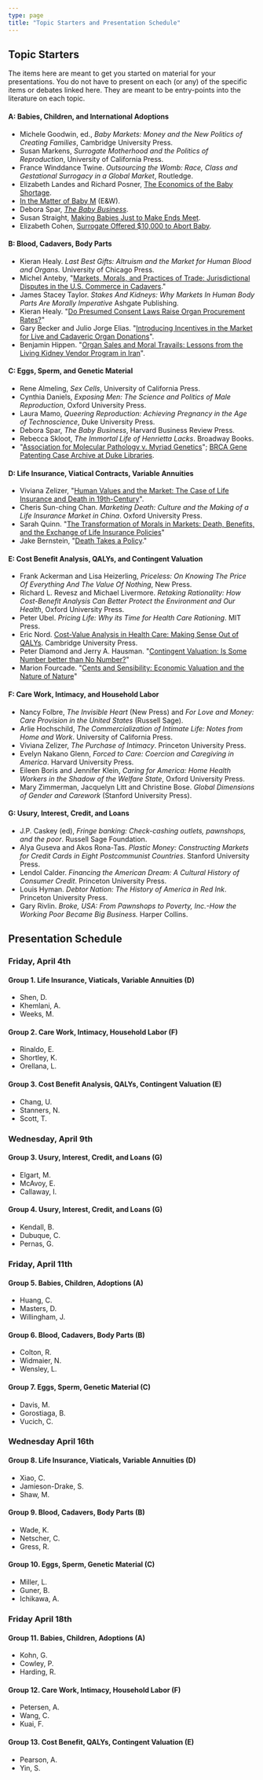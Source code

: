 ```yaml
---
type: page
title: "Topic Starters and Presentation Schedule"
---
```


## Topic Starters

The items here are meant to get you started on material for your presentations. You do not have to present on each (or any) of the specific items or debates linked here. They are meant to be entry-points into the literature on each topic.

#### A: Babies, Children, and International Adoptions

-    Michele Goodwin, ed., *Baby Markets: Money and the New Politics of Creating Families*, Cambridge University Press.
-    Susan Markens, *Surrogate Motherhood and the Politics of Reproduction*, University of California Press.
-    France Winddance Twine. *Outsourcing the Womb: Race, Class and Gestational Surrogacy in a Global Market*, Routledge.
-    Elizabeth Landes and Richard Posner, <a href="taboo/readings/LandesPosner78.pdf">The Economics of the Baby Shortage</a>.
-    <a href="taboo/readings/InTheMatterOfBabyM.pdf">In the Matter of Baby M</a> (E&W).
-    Debora Spar, <em><a href="taboo/readings/Spar-baby-business.pdf">The Baby Business</a></em>.
-    Susan Straight, <a href="taboo/readings/Straight-Making-Babies.pdf">Making Babies Just to Make Ends Meet</a>.
-    Elizabeth Cohen, <a href="http://www.cnn.com/2013/03/04/health/surrogacy-kelley-legal-battle/index.html?c=us&page=0">Surrogate Offered $10,000 to Abort Baby</a>.


#### B: Blood, Cadavers, Body Parts

-    Kieran Healy. *Last Best Gifts: Altruism and the Market for Human Blood and Organs.* University of Chicago Press.
-    Michel Anteby, "[Markets, Morals, and Practices of Trade: Jurisdictional Disputes in the U.S. Commerce in Cadavers](http://www.jstor.org/stable/41149517)."
-    James Stacey Taylor. *Stakes And Kidneys: Why Markets In Human Body Parts Are Morally Imperative* Ashgate Publishing.
-    Kieran Healy. "[Do Presumed Consent Laws Raise Organ Procurement Rates?](http://www.kieranhealy.org/files/papers/presumed-consent.pdf)"
-    Gary Becker and Julio Jorge Elias. "[Introducing Incentives in the Market for Live and Cadaveric Organ Donations](http://www.jstor.org/stable/30033732)".
-    Benjamin Hippen. "[Organ Sales and Moral Travails: Lessons from the Living Kidney Vendor Program in Iran](http://www.cato.org/publications/policy-analysis/organ-sales-moral-travails-lessons-living-kidney-vendor-program-iran)".

#### C: Eggs, Sperm, and Genetic Material

-    Rene Almeling, *Sex Cells*, University of California Press.
-    Cynthia Daniels, *Exposing Men: The Science and Politics of Male Reproduction*, Oxford University Press.
-    Laura Mamo, *Queering Reproduction: Achieving Pregnancy in the Age of Technoscience*, Duke University Press.
-    Debora Spar, *The Baby Business*, Harvard Business Review Press.
-    Rebecca Skloot, *The Immortal Life of Henrietta Lacks*. Broadway Books.
-    "<a href="http://en.wikipedia.org/wiki/Association_for_Molecular_Pathology_v._Myriad_Genetics">Association for Molecular Pathology v. Myriad Genetics</a>"; <a href="http://dukespace.lib.duke.edu/dspace/handle/10161/7413">BRCA Gene Patenting Case Archive at Duke Libraries</a>.


#### D: Life Insurance, Viatical Contracts, Variable Annuities
-   Viviana Zelizer, "[Human Values and the Market: The Case of Life Insurance and Death in 19th-Century](http://www.jstor.org/stable/2778256)".
-   Cheris Sun-ching Chan. *Marketing Death: Culture and the Making of a Life Insurance Market in China*. Oxford University Press.
-   Sarah Quinn. "[The Transformation of Morals in Markets: Death, Benefits, and the Exchange of Life Insurance Policies](http://www.jstor.org/stable/10.1086/592861)"
-  Jake Bernstein, "[Death Takes a Policy](http://www.propublica.org/article/death-takes-a-policy-how-a-lawyer-exploited-the-fine-print)."


#### E: Cost Benefit Analysis, QALYs, and Contingent Valuation

-    Frank Ackerman and Lisa Heizerling, *Priceless: On Knowing The Price Of Everything And The Value Of Nothing*, New Press.
-    Richard L. Revesz and Michael Livermore. *Retaking Rationality: How Cost-Benefit Analysis Can Better Protect the Environment and Our Health*, Oxford University Press.
-    Peter Ubel. *Pricing Life: Why its Time for Health Care Rationing*. MIT Press.
-    Eric Nord. [Cost-Value Analysis in Health Care: Making Sense Out of QALYs](http://catdir.loc.gov/catdir/samples/cam032/99011394.pdf). Cambridge University Press.
-    Peter Diamond and Jerry A. Hausman. "[Contingent Valuation: Is Some Number better than No Number?](http://www.jstor.org/stable/2138338)"
-    Marion Fourcade. "[Cents and Sensibility: Economic Valuation and the Nature of Nature](http://www.marionfourcade.org/publications/selected-articles/Fourcade_AJS_Cents_and_Sensibility.pdf)"

#### F: Care Work, Intimacy, and Household Labor

-    Nancy Folbre, *The Invisible Heart* (New Press) and *For Love and Money: Care Provision in the United States* (Russell Sage).
-    Arlie Hochschild, *The Commercialization of Intimate Life: Notes from Home and Work*. University of California Press.
-    Viviana Zelizer, *The Purchase of Intimacy*. Princeton University Press.
-    Evelyn Nakano Glenn, *Forced to Care: Coercion and Caregiving in America*. Harvard University Press.
-    Eileen Boris and Jennifer Klein, *Caring for America: Home Health Workers in the Shadow of the Welfare State*, Oxford University Press.
-    Mary Zimmerman, Jacquelyn Litt and Christine Bose. *Global Dimensions of Gender and Carework* (Stanford University Press).

#### G: Usury, Interest, Credit, and Loans

-   J.P. Caskey (ed), *Fringe banking: Check-cashing outlets, pawnshops, and the poor*. Russell Sage Foundation.
-   Alya Guseva and Akos Rona-Tas. *Plastic Money: Constructing Markets for Credit Cards in Eight Postcommunist Countries*. Stanford University Press.
-   Lendol Calder. *Financing the American Dream: A Cultural History of Consumer Credit*. Princeton University Press.
-   Louis Hyman. *Debtor Nation: The History of America in Red Ink*. Princeton University Press.
-   Gary Rivlin. *Broke, USA: From Pawnshops to Poverty, Inc.-How the Working Poor Became Big Business.* Harper Collins.


## Presentation Schedule

### Friday, April 4th

#### Group 1. Life Insurance, Viaticals, Variable Annuities (D)

-   Shen, D.
-   Khemlani, A.
-   Weeks, M.

#### Group 2. Care Work, Intimacy, Household Labor (F)

-   Rinaldo, E.
-   Shortley, K.
-   Orellana, L.

#### Group 3. Cost Benefit Analysis, QALYs, Contingent Valuation (E)

-   Chang, U.
-   Stanners, N.
-   Scott, T.

### Wednesday, April 9th

#### Group 3. Usury, Interest, Credit, and Loans (G)

-   Elgart, M.
-   McAvoy, E.
-   Callaway, I.

#### Group 4. Usury, Interest, Credit, and Loans (G)

-   Kendall, B.
-   Dubuque, C.
-   Pernas, G.

### Friday, April 11th

#### Group 5. Babies, Children, Adoptions (A)

-   Huang, C.
-   Masters, D.
-   Willingham, J.

#### Group 6. Blood, Cadavers, Body Parts (B)

-   Colton, R.
-   Widmaier, N.
-   Wensley, L.

#### Group 7. Eggs, Sperm, Genetic Material (C)

-   Davis, M.
-   Gorostiaga, B.
-   Vucich, C.

### Wednesday April 16th

#### Group 8. Life Insurance, Viaticals, Variable Annuities (D)

-   Xiao, C.
-   Jamieson-Drake, S.
-   Shaw, M.

#### Group 9. Blood, Cadavers, Body Parts (B)

-   Wade, K.
-   Netscher, C.
-   Gress, R.

#### Group 10. Eggs, Sperm, Genetic Material (C)

-   Miller, L.
-   Guner, B.
-   Ichikawa, A.

### Friday April 18th

#### Group 11. Babies, Children, Adoptions (A)

-   Kohn, G.
-   Cowley, P.
-   Harding, R.

#### Group 12. Care Work, Intimacy, Household Labor (F)

-   Petersen, A.
-   Wang, C.
-   Kuai, F.

#### Group 13. Cost Benefit, QALYs, Contingent Valuation (E)

-   Pearson, A.
-   Yin, S.





